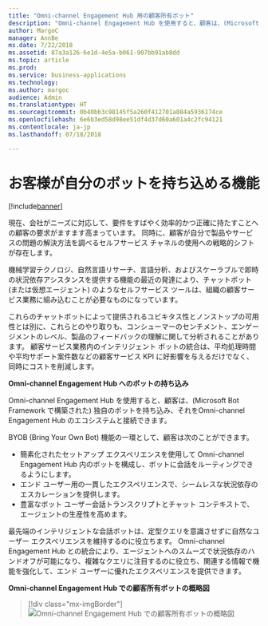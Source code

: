 ```yaml
---
title: "Omni-channel Engagement Hub 用の顧客所有ボット"
description: "Omni-channel Engagement Hub を使用すると、顧客は、(Microsoft Bot Framework で構築された) 独自のボットを持ち込み、それをOmni-channel Engagement Hub のエコシステムと接続できます。"
author: MargoC
manager: AnnBe
ms.date: 7/22/2018
ms.assetid: 87a3a126-6e1d-4e5a-b061-907bb91ab8dd
ms.topic: article
ms.prod: 
ms.service: business-applications
ms.technology: 
ms.author: margoc
audience: Admin
ms.translationtype: HT
ms.sourcegitcommit: 0b40bb3c98145f5a260f412701a884a5936174ce
ms.openlocfilehash: 6e6b3ed58d98ee51df4d37d60a601a4c2fc94121
ms.contentlocale: ja-jp
ms.lasthandoff: 07/18/2018

---
```


#  <a name="enable-customers-to-bring-their-bots"></a>お客様が自分のボットを持ち込める機能


[!include[banner](../../../includes/banner.md)]

現在、会社がニーズに対応して、要件をすばやく効率的かつ正確に持たすことへの顧客の要求がますます高まっています。 同時に、顧客が自分で製品やサービスの問題の解決方法を調べるセルフサービス チャネルの使用への戦略的シフトが存在します。 

機械学習テクノロジ、自然言語リサーチ、言語分析、およびスケーラブルで即時の状況依存アシスタンスを提供する機能の最近の発達により、チャットボット (または仮想エージェント) のようなセルフサービス ツールは、組織の顧客サービス業務に組み込むことが必要なものになっています。 

これらのチャットボットによって提供されるユビキタス性とノンストップの可用性とは別に、これらとのやり取りも、コンシューマーのセンチメント、エンゲージメントのレベル、製品のフィードバックの理解に関して分析されることがあります。 顧客サービス業務内のインテリジェント ボットの統合は、平均処理時間や平均サポート案件数などの顧客サービス KPI に好影響を与えるだけでなく、同時にコストを削減します。

**Omni-channel Engagement Hub へのボットの持ち込み**

Omni-channel Engagement Hub を使用すると、顧客は、(Microsoft Bot Framework で構築された) 独自のボットを持ち込み、それをOmni-channel Engagement Hub のエコシステムと接続できます。

BYOB (Bring Your Own Bot) 機能の一環として、顧客は次のことができます。

- 簡素化されたセットアップ エクスペリエンスを使用して Omni-channel Engagement Hub 内のボットを構成し、ボットに会話をルーティングできるようにします。
- エンド ユーザー用の一貫したエクスペリエンスで、シームレスな状況依存のエスカレーションを提供します。
- 豊富なボット ユーザー会話トランスクリプトとチャット コンテキストで、エージェントの生産性を高めます。   

最先端のインテリジェントな会話ボットは、定型クエリを意識させずに自然なユーザー エクスペリエンスを維持するのに役立ちます。 Omni-channel Engagement Hub との統合により、エージェントへのスムーズで状況依存のハンドオフが可能になり、複雑なクエリに注目するのに役立ち、関連する情報で機能を強化して、エンド ユーザーに優れたエクスペリエンスを提供できます。

**Omni-channel Engagement Hub での顧客所有ボットの概略図**

> [!div class="mx-imgBorder"]
> ![](media/bring-your-bot-to-omnichannel.png "Omni-channel Engagement Hub での顧客所有ボットの概略図")

